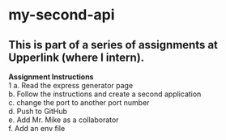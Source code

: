 # my-second-api

## This is part of a series of assignments at Upperlink (where I intern).  

**Assignment Instructions** <br>
1 a. Read the express generator page 		<br>
  b. Follow the instructions and create a second application 		<br>
  c. change the port to another port number 		<br>
  d. Push to GitHub 		<br>
  e. Add Mr. Mike as a collaborator 		<br>
  f. Add an env file  <br>
